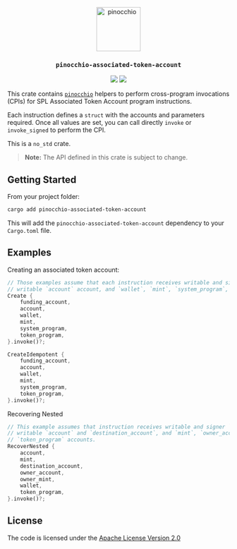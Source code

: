 <p align="center">
  <a href="https://github.com/anza-xyz/pinocchio">
    <img alt="pinocchio" src="https://github.com/user-attachments/assets/4048fe96-9096-4441-85c3-5deffeb089a6" height="100" />
  </a>
</p>
<h3 align="center">
  <code>pinocchio-associated-token-account</code>
</h3>
<p align="center">
  <a href="https://crates.io/crates/pinocchio-associated-token-account"><img src="https://img.shields.io/crates/v/pinocchio-associated-token-account?logo=rust" /></a>
  <a href="https://docs.rs/pinocchio-associated-token-account/latest/pinocchio_associated_token_account/"><img src="https://img.shields.io/docsrs/pinocchio-associated-token-account?logo=docsdotrs" /></a>
</p>

This crate contains [`pinocchio`](https://crates.io/crates/pinocchio) helpers to perform cross-program invocations (CPIs) for SPL Associated Token Account program instructions.

Each instruction defines a `struct` with the accounts and parameters required. Once all values are set, you can call directly `invoke` or `invoke_signed` to perform the CPI.

This is a `no_std` crate.

> **Note:** The API defined in this crate is subject to change.

## Getting Started

From your project folder:

```bash
cargo add pinocchio-associated-token-account
```

This will add the `pinocchio-associated-token-account` dependency to your `Cargo.toml` file.

## Examples

Creating an associated token account:
```rust
// Those examples assume that each instruction receives writable and signer `funding_account` account,
// writable `account` account, and `wallet`, `mint`, `system_program`, `token_program` accounts.
Create {
    funding_account,
    account,
    wallet,
    mint,
    system_program,
    token_program,
}.invoke()?;

CreateIdempotent {
    funding_account,
    account,
    wallet,
    mint,
    system_program,
    token_program,
}.invoke()?;
```

Recovering Nested
```rust
// This example assumes that instruction receives writable and signer `wallet` account,
// writable `account` and `destination_account`, and `mint`, `owner_account`, `owner_mint`,
// `token_program` accounts.
RecoverNested {
    account,
    mint,
    destination_account,
    owner_account,
    owner_mint,
    wallet,
    token_program,
}.invoke()?;
```

## License

The code is licensed under the [Apache License Version 2.0](../LICENSE)
